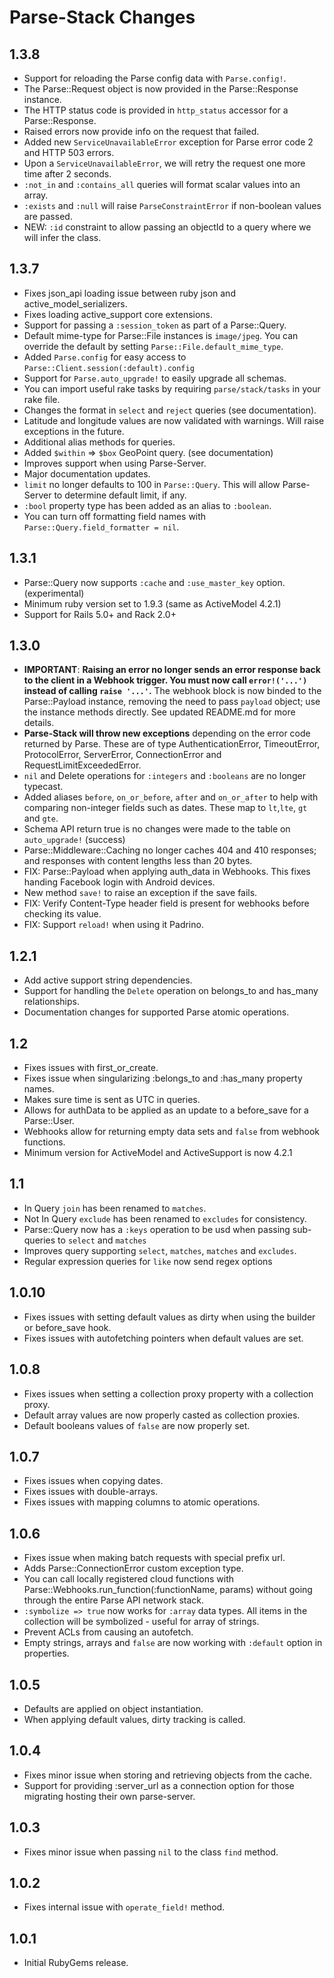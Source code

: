 # Parse-Stack Changes

1.3.8
-----------
- Support for reloading the Parse config data with `Parse.config!`.
- The Parse::Request object is now provided in the Parse::Response instance.
- The HTTP status code is provided in `http_status` accessor for a Parse::Response.
- Raised errors now provide info on the request that failed.
- Added new `ServiceUnavailableError` exception for Parse error code 2 and HTTP 503 errors.
- Upon a `ServiceUnavailableError`, we will retry the request one more time after 2 seconds.
- `:not_in` and `:contains_all` queries will format scalar values into an array.
- `:exists` and `:null` will raise `ParseConstraintError` if non-boolean values are passed.
- NEW: `:id` constraint to allow passing an objectId to a query where we will infer the class.

1.3.7
-----------
- Fixes json_api loading issue between ruby json and active_model_serializers.
- Fixes loading active_support core extensions.
- Support for passing a `:session_token` as part of a Parse::Query.
- Default mime-type for Parse::File instances is `image/jpeg`. You can override the default by setting
`Parse::File.default_mime_type`.
- Added `Parse.config` for easy access to `Parse::Client.session(:default).config`
- Support for `Parse.auto_upgrade!` to easily upgrade all schemas.
- You can import useful rake tasks by requiring `parse/stack/tasks` in your rake file.
- Changes the format in `select` and `reject` queries (see documentation).
- Latitude and longitude values are now validated with warnings. Will raise exceptions in the future.
- Additional alias methods for queries.
- Added `$within` => `$box` GeoPoint query. (see documentation)
- Improves support when using Parse-Server.
- Major documentation updates.
- `limit` no longer defaults to 100 in `Parse::Query`. This will allow Parse-Server to determine default limit, if any.
- `:bool` property type has been added as an alias to `:boolean`.
- You can turn off formatting field names with `Parse::Query.field_formatter = nil`.

1.3.1
-----------
- Parse::Query now supports `:cache` and `:use_master_key` option. (experimental)
- Minimum ruby version set to 1.9.3 (same as ActiveModel 4.2.1)
- Support for Rails 5.0+ and Rack 2.0+

1.3.0
-----------
- **IMPORTANT**: __Raising an error no longer sends an error response back to
the client in a Webhook trigger. You must now call `error!('...')` instead of
calling `raise '...'`.__ The webhook block is now binded to the Parse::Payload
instance, removing the need to pass `payload` object; use the instance methods directly.
See updated README.md for more details.
- **Parse-Stack will throw new exceptions** depending on the error code returned by Parse. These
are of type AuthenticationError, TimeoutError, ProtocolError, ServerError, ConnectionError and RequestLimitExceededError.
- `nil` and Delete operations for `:integers` and `:booleans` are no longer typecast.
- Added aliases `before`, `on_or_before`, `after` and `on_or_after` to help with
comparing non-integer fields such as dates. These map to `lt`,`lte`, `gt` and `gte`.
- Schema API return true is no changes were made to the table on `auto_upgrade!` (success)
- Parse::Middleware::Caching no longer caches 404 and 410 responses; and responses
with content lengths less than 20 bytes.
- FIX: Parse::Payload when applying auth_data in Webhooks. This fixes handing Facebook
login with Android devices.
- New method `save!` to raise an exception if the save fails.
- FIX: Verify Content-Type header field is present for webhooks before checking its value.
- FIX: Support `reload!` when using it Padrino.

1.2.1
-----------
- Add active support string dependencies.
- Support for handling the `Delete` operation on belongs_to
  and has_many relationships.
- Documentation changes for supported Parse atomic operations.

1.2
-----------
- Fixes issues with first_or_create.
- Fixes issue when singularizing :belongs_to and :has_many property names.
- Makes sure time is sent as UTC in queries.
- Allows for authData to be applied as an update to a before_save for a Parse::User.
- Webhooks allow for returning empty data sets and `false` from webhook functions.
- Minimum version for ActiveModel and ActiveSupport is now 4.2.1

1.1
-----------
- In Query `join` has been renamed to `matches`.
- Not In Query `exclude` has been renamed to `excludes` for consistency.
- Parse::Query now has a `:keys` operation to be usd when passing sub-queries to `select` and `matches`
- Improves query supporting `select`, `matches`, `matches` and `excludes`.
- Regular expression queries for `like` now send regex options

1.0.10
-----------
- Fixes issues with setting default values as dirty when using the builder or before_save hook.
- Fixes issues with autofetching pointers when default values are set.

1.0.8
-----------
- Fixes issues when setting a collection proxy property with a collection proxy.
- Default array values are now properly casted as collection proxies.
- Default booleans values of `false` are now properly set.

1.0.7
-----------
- Fixes issues when copying dates.
- Fixes issues with double-arrays.
- Fixes issues with mapping columns to atomic operations.

1.0.6
-----------
- Fixes issue when making batch requests with special prefix url.
- Adds Parse::ConnectionError custom exception type.
- You can call locally registered cloud functions with
Parse::Webhooks.run_function(:functionName, params) without going through the
entire Parse API network stack.
- `:symbolize => true` now works for `:array` data types. All items in the collection
will be symbolized - useful for array of strings.
- Prevent ACLs from causing an autofetch.
- Empty strings, arrays and `false` are now working with `:default` option in properties.

1.0.5
-----------
- Defaults are applied on object instantiation.
- When applying default values, dirty tracking is called.

1.0.4
-----------
- Fixes minor issue when storing and retrieving objects from the cache.
- Support for providing :server_url as a connection option for those migrating hosting
  their own parse-server.

1.0.3
-----------
- Fixes minor issue when passing `nil` to the class `find` method.

1.0.2
-----------
- Fixes internal issue with `operate_field!` method.

1.0.1
-----------
- Initial RubyGems release.

